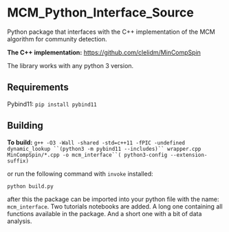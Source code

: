 # MCM_Python_Interface_Source

Python package that interfaces with the C++ implementation of the MCM algorithm for community detection.

**The C++ implementation:** https://github.com/clelidm/MinCompSpin

The library works with any python 3 version.

## Requirements

Pybind11: `pip install pybind11`

## Building

**To build:**   `g++ -O3 -Wall -shared -std=c++11 -fPIC -undefined dynamic_lookup ``(python3 -m pybind11 --includes)`` wrapper.cpp MinCompSpin/*.cpp -o mcm_interface``( python3-config --extension-suffix)`

or run the following command with `invoke` installed:

`python build.py`

after this the package can be imported into your python file with the name: `mcm_interface`. Two tutorials notebooks are added. A long one containing all functions available in the package. And a short one with a bit of data analysis.

